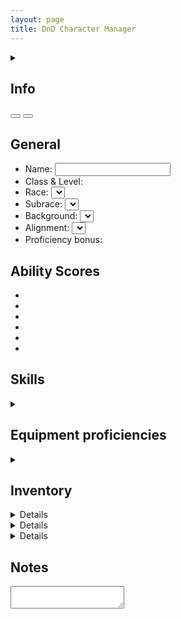 ```yaml
---
layout: page
title: DnD Character Manager
---
```


<section>
    <details>
        <summary>
            <h2>Info</h2>
        </summary>
        <p>
            On this page, you can create your own DnD character like you would on a normal paper character sheet. Since this digital "character sheet" is not on physical paper, we can make use of techniques to streamline the experience. As an example, skill modifiers on this page will be automatically calculated based on your character's ability scores, level (proficiency bonus), and proficiency/ expertise in the skill. Besides this, a digital page allows you to store a lot more information than a couple of A4 paper sheets. 
        </p>
        <p>
            We will go into more depth of the specifications and limitations of this page below.
        </p>
        <h3>localStorage</h3>
        <p>
            In order to save the data of this page, we use <a href="https://developer.mozilla.org/en-US/docs/Web/API/Window/localStorage" target="_blank">localStorage</a>. This allows us to store data locally in the browser. This way, everyone who visits this website will have their own unique set of data, and this data is available for the owner alone. In fact, every browser has their own unique data, which means that if you've made a character in Google Chrome, that character won't automatically be available in Firefox. For this reason, the page supports the exporting and importing of data.
        </p>
        <h3>DnD 5e <abbr title="Systems Reference Document">SRD</abbr> API</h3>
        <p>
            You build your character by assigning a race, class, background, alignment, etc. to it. In order to give you the best experience, all the data available in <a href="https://media.wizards.com/2016/downloads/DND/SRD-OGL_V5.1.pdf" target="_blank">the <abbr title="Systems Reference Document">SRD</abbr></a> is available on this page. The <abbr title="Systems Reference Document">SRD</abbr> includes all the rules that <abbr title="Wizards of the Coast">WOTC</abbr> has made freely available. For this, we use the <a href="https://www.dnd5eapi.co/" target="_blank">DnD 5e API</a>, which provides all the data. If you notice mistakes in the <abbr title="Systems Reference Document">SRD</abbr> data, you can contribute to that project. I do not own or manage this project.
        </p>
        <h3>Data not in the <abbr title="Systems Reference Document">SRD</abbr></h3>
        <p>
            A lot of DnD data is not present in the <abbr title="Systems Reference Document">SRD</abbr>, which means it might be difficult to build the character you want with content from, say, the Player's Handbook or your own homebrew. That's why this page contains a homebrew manager. Here, you can use the blueprint of official DnD <abbr title="Systems Reference Document">SRD</abbr> content to insert content not available in the <abbr title="Systems Reference Document">SRD</abbr>. You can use this to insert homebrew objects or official DnD content that you own. This way, you're able to create any character you want, even if it doesn't comply to the standard ruleset, just like you are able to on paper.
        </p>
        <p>
            Using official DnD content not in the <abbr title="Systems Reference Document">SRD</abbr> should only be done if you already own the content legally. We do not endorse sharing this content with anyone else.
        </p>
    </details>
</section>

<section>
    <button is="manage-characters-button"></button>
    <button is="manage-homebrew-button"></button>
</section>

<section>
    <h2>General</h2>
    <ul>
        <li><label>Name: <input is="name-input"/></label></li>
        <li>
            <label>Class & Level: </label><class-level-section></class-level-section>
        </li>
        <li><label>Race: <select is="race-input"></select></label></li>
        <li><label>Subrace: <select is="subrace-input"></select></label></li>
        <li><label>Background: <select is="background-input"></select></label></li>
        <li><label>Alignment: <select is="alignment-input"></select></label></li>
        <li>Proficiency bonus: <proficiency-bonus-display></proficiency-bonus-display></li>
    </ul>
</section>

<section>
    <h2>Ability Scores</h2>
    <ul class="no-style-list ability-scores-list">
        <li>
            <ability-score-display ability="str"></ability-score-display>
        </li>
        <li>
            <ability-score-display ability="dex"></ability-score-display>
        </li>
        <li>
            <ability-score-display ability="con"></ability-score-display>
        </li>
        <li>
            <ability-score-display ability="int"></ability-score-display>
        </li>
        <li>
            <ability-score-display ability="wis"></ability-score-display>
        </li>
        <li>
            <ability-score-display ability="cha"></ability-score-display>
        </li>
    </ul>
</section>

<section>
    <h2>Skills</h2>
    <ul is="skills-list"></ul>
</section>

<section>
    <details>
        <summary><h2>Equipment proficiencies</h2></summary>
        <details>
            <summary><h3>Weapons</h3></summary>
            <h4>Simple Melee</h4>
            <ul is="equipment-proficiencies-list" isArmor="false" equipmentCategoryIndex="simple-melee-weapons"></ul>
            <h4>Martial Melee</h4>
            <ul is="equipment-proficiencies-list" isArmor="false" equipmentCategoryIndex="martial-melee-weapons"></ul>
            <h4>Simple Ranged</h4>
            <ul is="equipment-proficiencies-list" isArmor="false" equipmentCategoryIndex="simple-ranged-weapons"></ul>
            <h4>Martial Ranged</h4>
            <ul is="equipment-proficiencies-list" isArmor="false" equipmentCategoryIndex="martial-ranged-weapons"></ul>
        </details>
        <details>
            <summary><h3>Armor</h3></summary>
            <h4>Light</h4>
            <ul is="equipment-proficiencies-list" isArmor="true" equipmentCategoryIndex="light-armor"></ul>
            <h4>Medium</h4>
            <ul is="equipment-proficiencies-list" isArmor="true" equipmentCategoryIndex="medium-armor"></ul>
            <h4>Heavy</h4>
            <ul is="equipment-proficiencies-list" isArmor="true" equipmentCategoryIndex="heavy-armor"></ul>
            <h4>Shields</h4>
            <ul is="equipment-proficiencies-list" isArmor="true" equipmentCategoryIndex="shields"></ul>
        </details>
    </details>
</section>

<section>
    <details>
        <summary><h2>Inventory</h2></summary>
        <h3>Weapons</h3>
        <inventory-weapon-add-input></inventory-weapon-add-input>
        <div class="table-container">
            <inventory-weapon-table></inventory-weapon-table>
        </div>
        <h3>Armor</h3>
        <inventory-armor-add-input></inventory-armor-add-input>
        <div class="table-container">
            <inventory-armor-table></inventory-armor-table>
        </div>
    </details>
</section>

<section>
    <details is="race-features-display"></details>
</section>

<section>
    <details is="subrace-features-display"></details>
</section>

<section>
    <details is="classes-features-display"></details>
</section>

<section>
    <h2>Notes</h2>
    <textarea is="notes-textarea"></textarea>
</section>

<div>
    <dialog is="manage-homebrew-dialog"></dialog>
    <dialog is="manage-characters-dialog"></dialog>
    <dialog is="character-import-dialog"></dialog>
    <dialog is="character-export-dialog"></dialog>
    <dialog is="character-delete-dialog"></dialog>
    <dialog is="homebrew-object-import-dialog"></dialog>
    <dialog is="homebrew-object-export-dialog"></dialog>
    <dialog is="homebrew-object-delete-dialog"></dialog>
    <dialog is="homebrew-object-import-id-already-exists-dialog"></dialog>
</div>

<script type="module" src="{{ 'store/load-globals.js' | relative_url }}"></script>

<script type="module" src="{{ 'register-components.js' | relative_url }}"></script>

<script type="module" src="{{ 'utils/siteStartupCleanup.js' | relative_url }}"></script>